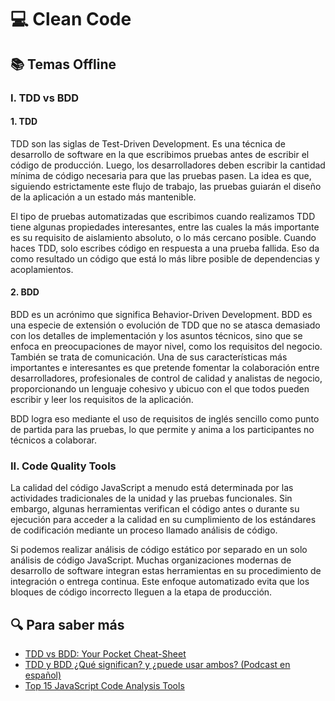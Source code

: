 # :computer: Clean Code

## :books: Temas Offline

### I. TDD vs BDD

#### 1. TDD

TDD son las siglas de Test-Driven Development. Es una técnica de desarrollo de software en la que escribimos pruebas antes de escribir el código de producción. Luego, los desarrolladores deben escribir la cantidad mínima de código necesaria para que las pruebas pasen. La idea es que, siguiendo estrictamente este flujo de trabajo, las pruebas guiarán el diseño de la aplicación a un estado más mantenible.

El tipo de pruebas automatizadas que escribimos cuando realizamos TDD tiene algunas propiedades interesantes, entre las cuales la más importante es su requisito de aislamiento absoluto, o lo más cercano posible. Cuando haces TDD, solo escribes código en respuesta a una prueba fallida. Eso da como resultado un código que está lo más libre posible de dependencias y acoplamientos.

#### 2. BDD

BDD es un acrónimo que significa Behavior-Driven Development. BDD es una especie de extensión o evolución de TDD que no se atasca demasiado con los detalles de implementación y los asuntos técnicos, sino que se enfoca en preocupaciones de mayor nivel, como los requisitos del negocio. También se trata de comunicación. Una de sus características más importantes e interesantes es que pretende fomentar la colaboración entre desarrolladores, profesionales de control de calidad y analistas de negocio, proporcionando un lenguaje cohesivo y ubicuo con el que todos pueden escribir y leer los requisitos de la aplicación.

BDD logra eso mediante el uso de requisitos de inglés sencillo como punto de partida para las pruebas, lo que permite y anima a los participantes no técnicos a colaborar.

### II. Code Quality Tools

La calidad del código JavaScript a menudo está determinada por las actividades tradicionales de la unidad y las pruebas funcionales. Sin embargo, algunas herramientas verifican el código antes o durante su ejecución para acceder a la calidad en su cumplimiento de los estándares de codificación mediante un proceso llamado análisis de código.

Si podemos realizar análisis de código estático por separado en un solo análisis de código JavaScript. Muchas organizaciones modernas de desarrollo de software integran estas herramientas en su procedimiento de integración o entrega continua. Este enfoque automatizado evita que los bloques de código incorrecto lleguen a la etapa de producción.

## :mag: Para saber más

- [TDD vs BDD: Your Pocket Cheat-Sheet](https://www.testim.io/blog/tdd-vs-bdd-a-developers-pocket-reference-with-examples/)
- [TDD y BDD ¿Qué significan? y ¿puede usar ambos? (Podcast en español)](https://youtu.be/8Oxq7i62ZO0)
- [Top 15 JavaScript Code Analysis Tools](https://www.appsierra.com/blog/15-javascript-code-analysis-tools)

